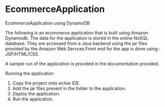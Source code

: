 # EcommerceApplication
EcommerceApplication using DynamoDB

The following is an ecommerce application that is built using Amazon Dynamodb. The data for the application is stored in the online NoSQL database. They are accessed from a Java backend using the jar files provided by the Amazon Web Servces.Front end for the app is done using : JSP/HTML/CSS.


A sample run of the application is provided in the documentation provided.

Running the application
1) Copy the project onto eclise IDE.
2) Add the jar files present in the folder to the application.
3) Deploy the application.
4) Run the application.



